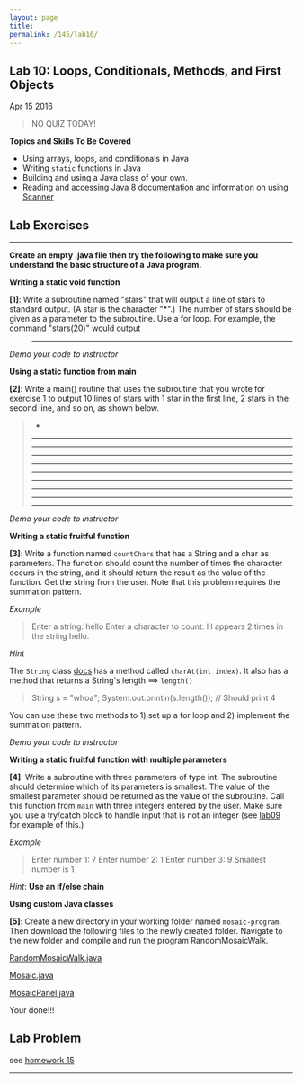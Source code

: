 ```yaml
---
layout: page
title: 
permalink: /145/lab10/
---
```


Lab 10: Loops, Conditionals, Methods, and First Objects
---

Apr 15 2016

>	NO QUIZ TODAY!

**Topics and Skills To Be Covered**

* Using arrays, loops, and conditionals in Java
* Writing ```static``` functions in Java
* Building and using a Java class of your own.
* Reading and accessing [Java 8 documentation](http://docs.oracle.com/javase/8/docs/api/) and information on using [Scanner](http://docs.oracle.com/javase/8/docs/api/java/util/Scanner.html)


Lab Exercises
---

---

**Create an empty .java file then try the following to make sure you understand the basic structure of a Java program.**

__Writing a static void function__

**[1]**: Write a subroutine named "stars" that will output a line of stars to standard output. (A star is the character "*".) The number of stars should be given as a parameter to the subroutine. Use a for loop. For example, the command "stars(20)" would output

>	********************

*Demo your code to instructor*

__Using a static function from main__
	
**[2]**: Write a main() routine that uses the subroutine that you wrote for exercise 1 to output 10 lines of stars with 1 star in the first line, 2 stars in the second line, and so on, as shown below.

>	*
>	***
>	****
>	*****
>	******
>	*******
>	********
>	*********
>	**********
>	***********

*Demo your code to instructor*


__Writing a static fruitful function__

**[3]**: Write a function named ```countChars``` that has a String and a char as parameters. The function should count the number of times the character occurs in the string, and it should return the result as the value of the function. Get the string from the user. Note that this problem requires the summation pattern.

*Example*

>	Enter a string: hello
>	Enter a character to count: l
>	l appears 2 times in the string hello.

*Hint*

The ```String``` class [docs](https://docs.oracle.com/javase/8/docs/api/index.html?java/lang/String.html) has a method called ```charAt(int index)```. It also has a method that returns a String's length ==> ```length()```

>	String s = "whoa";
>	System.out.println(s.length()); // Should print 4

You can use these two methods to 1) set up a for loop and 2) implement the summation pattern.

*Demo your code to instructor*


__Writing a static fruitful function with multiple parameters__

**[4]**: Write a subroutine with three parameters of type int. The subroutine should determine which of its parameters is smallest. The value of the smallest parameter should be returned as the value of the subroutine. Call this function from ```main``` with three integers entered by the user. Make sure you use a try/catch block to handle input that is not an integer (see [lab09](/145/lab09/) for example of this.)

*Example*

>	Enter number 1: 7
>	Enter number 2: 1
>	Enter number 3:	9
>	Smallest number is 1

*Hint*: **Use an if/else chain**


__Using custom Java classes__

**[5]**: Create a new directory in your working folder named ```mosaic-program```. Then download the following files to the newly created folder. Navigate to the new folder and compile and run the program RandomMosaicWalk.

[RandomMosaicWalk.java](http://math.hws.edu/javanotes/source/chapter4/RandomMosaicWalk.java)

[Mosaic.java](http://math.hws.edu/javanotes/source/chapter4/Mosaic.java)

[MosaicPanel.java](http://math.hws.edu/javanotes/source/chapter4/MosaicPanel.java)

Your done!!!

Lab Problem 
---

see [homework 15](/145/hw15/)


---
